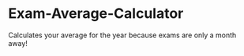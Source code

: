 # Exam-Average-Calculator
Calculates your average for the year because exams are only a month away!
